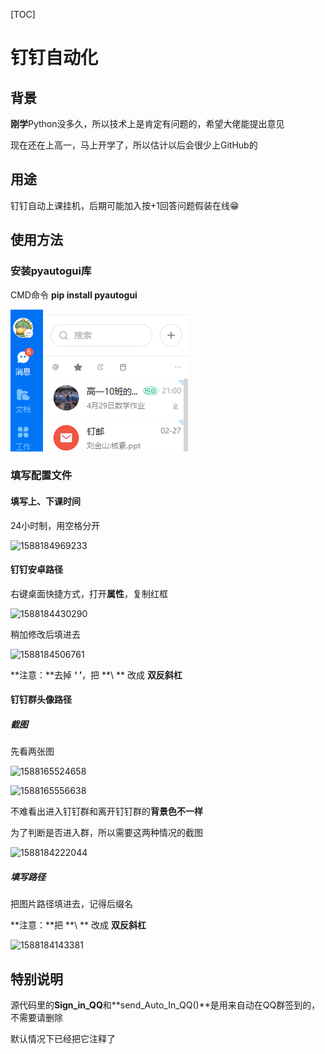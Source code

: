 [TOC]

# 钉钉自动化

## 背景

**刚学**Python没多久，所以技术上是肯定有问题的，希望大佬能提出意见

现在还在上高一，马上开学了，所以估计以后会很少上GitHub的

## 用途

钉钉自动上课挂机，后期可能加入按+1回答问题假装在线😁

## 使用方法

### 安装pyautogui库

CMD命令 **pip install pyautogui**

![Image text](https://github.com/TheresaQAQ/PictureWarehouse/blob/master/DingTalkAuto/1588165257392.png)

### 填写配置文件

#### 填写上、下课时间

24小时制，用空格分开

![1588184969233](C:\Users\ZQJ\AppData\Roaming\Typora\typora-user-images\1588184969233.png)

#### 钉钉安卓路径

右键桌面快捷方式，打开**属性**，复制红框

![1588184430290](C:\Users\ZQJ\AppData\Roaming\Typora\typora-user-images\1588184430290.png)

稍加修改后填进去

![1588184506761](C:\Users\ZQJ\AppData\Roaming\Typora\typora-user-images\1588184506761.png)

**注意：**去掉  **‘ ’**，把  **\ ** 改成  **双反斜杠**

#### 钉钉群头像路径

##### 截图

先看两张图

![1588165524658](C:\Users\ZQJ\AppData\Roaming\Typora\typora-user-images\1588165524658.png)

![1588165556638](C:\Users\ZQJ\AppData\Roaming\Typora\typora-user-images\1588165556638.png)

不难看出进入钉钉群和离开钉钉群的**背景色不一样**

为了判断是否进入群，所以需要这两种情况的截图

![1588184222044](C:\Users\ZQJ\AppData\Roaming\Typora\typora-user-images\1588184222044.png)

##### 填写路径

把图片路径填进去，记得后缀名 

**注意：**把  **\ ** 改成  **双反斜杠**

![1588184143381](C:\Users\ZQJ\AppData\Roaming\Typora\typora-user-images\1588184143381.png)

## 特别说明

源代码里的**Sign_in_QQ**和**send_Auto_In_QQ()**是用来自动在QQ群签到的，不需要请删除

默认情况下已经把它注释了
